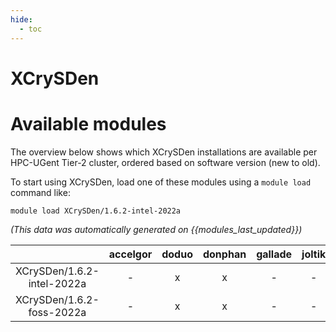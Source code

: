 ```yaml
---
hide:
  - toc
---
```


XCrySDen
========

# Available modules


The overview below shows which XCrySDen installations are available per HPC-UGent Tier-2 cluster, ordered based on software version (new to old).

To start using XCrySDen, load one of these modules using a `module load` command like:

```shell
module load XCrySDen/1.6.2-intel-2022a
```

*(This data was automatically generated on {{modules_last_updated}})*  

| |accelgor|doduo|donphan|gallade|joltik|shinx|skitty|
| :---: | :---: | :---: | :---: | :---: | :---: | :---: | :---: |
|XCrySDen/1.6.2-intel-2022a|-|x|x|-|-|-|-|
|XCrySDen/1.6.2-foss-2022a|-|x|x|-|-|-|-|
